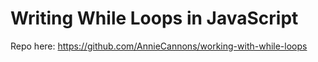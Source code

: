 # Writing While Loops in JavaScript

Repo here: https://github.com/AnnieCannons/working-with-while-loops